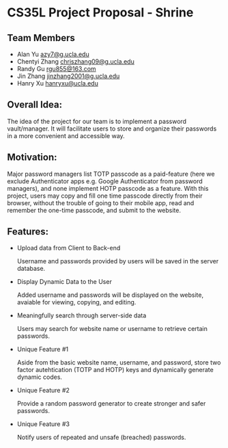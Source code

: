 # CS35L Project Proposal - Shrine

## Team Members

- Alan Yu [azy7@g.ucla.edu](mailto:azy7@g.ucla.edu)
- Chentyi Zhang [chriszhang09@g.ucla.edu](mailto:chriszhang09@g.ucla.edu)
- Randy Gu [rgu855@163.com](mailto:rgu855@163.com)
- Jin Zhang [jinzhang2001@g.ucla.edu](mailto:jinzhang2001@g.ucla.edu)
- Hanry Xu [hanryxu@ucla.edu](mailto:hanryxu@ucla.edu)

## Overall Idea:

The idea of the project for our team is to implement a password vault/manager. It will facilitate users to store and organize their passwords in a more convenient and accessible way.

## Motivation:

Major password managers list TOTP passcode as a paid-feature (here we exclude Authenticator apps e.g. Google Authenticator from password managers), and none implement HOTP passcode as a feature. With this project, users may copy and fill one time passcode directly from their browser, without the trouble of going to their mobile app, read and remember the one-time passcode, and submit to the website.

## Features:

- Upload data from Client to Back-end

  Username and passwords provided by users will be saved in the server database.

- Display Dynamic Data to the User

  Added username and passwords will be displayed on the website, avaiable for viewing, copying, and editing.

- Meaningfully search through server-side data

  Users may search for website name or username to retrieve certain passwords.

- Unique Feature #1

  Aside from the basic website name, username, and password, store two factor autehtication (TOTP and HOTP) keys and dynamically generate dynamic codes.

- Unique Feature #2

  Provide a random password generator to create stronger and safer passwords.

- Unique Feature #3

  Notify users of repeated and unsafe (breached) passwords.
